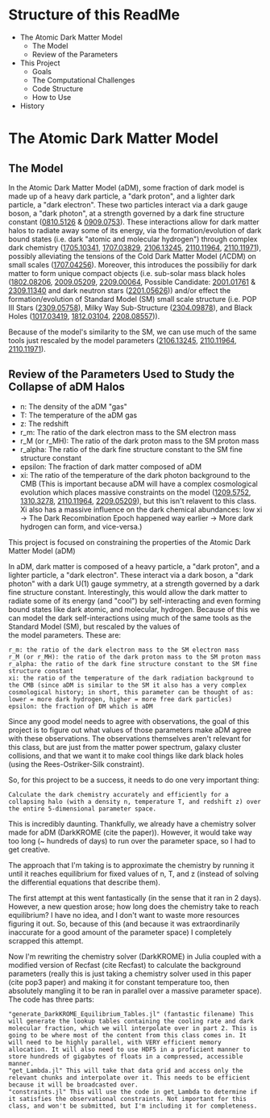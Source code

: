 # Structure of this ReadMe #

- The Atomic Dark Matter Model
  * The Model
  * Review of the Parameters
- This Project
  * Goals
  * The Computational Challenges
  * Code Structure
  * How to Use
- History

# The Atomic Dark Matter Model #
## The Model ##
In the Atomic Dark Matter Model (aDM), some fraction of dark model is made up of a heavy dark particle, a "dark proton", and a lighter dark particle, a "dark electron". These two particles interact via a dark gauge boson, a "dark photon", at a strength governed by a dark fine structure constant ([0810.5126](https://arxiv.org/abs/0810.5126) & [0909.0753](https://arxiv.org/abs/0909.0753)). These interactions allow for dark matter halos to radiate away some of its energy, via the formation/evolution of dark bound states (i.e. dark "atomic and molecular hydrogen") through complex dark chemistry ([1705.10341](https://arxiv.org/abs/1705.10341), [1707.03829](https://arxiv.org/abs/1707.03829), [2106.13245](https://arxiv.org/abs/2106.13245), [2110.11964](https://arxiv.org/abs/2110.11964), [2110.11971](https://arxiv.org/abs/2110.11971)), possibly alleviating the tensions of the Cold Dark Matter Model ($\Lambda$CDM) on small scales ([1707.04256](https://arxiv.org/abs/1707.04256)). Moreover, this introduces the possibiliy for dark matter to form unique compact objects (i.e. sub-solar mass black holes ([1802.08206](https://arxiv.org/abs/1802.08206), [2009.05209](https://arxiv.org/abs/2009.05209), [2209.00064](https://arxiv.org/abs/2209.00064), Possible Candidate: [2001.01761](https://arxiv.org/abs/2001.01761) & [2309.11340](https://arxiv.org/abs/2309.11340) and dark neutron stars ([2201.05626](https://arxiv.org/abs/2201.05626))) and/or effect the formation/evolution of Standard Model (SM) small scale structure (i.e. POP III Stars ([2309.05758](https://arxiv.org/abs/2309.05758)), Milky Way Sub-Structure ([2304.09878](https://arxiv.org/abs/2304.09878)), and Black Holes ([1017.03419](https://arxiv.org/abs/1017.03419), [1812.03104](https://arxiv.org/abs/1812.03104), [2208.08557](https://arxiv.org/abs/2208.08557))). 

Because of the model's similarity to the SM, we can use much of the same tools just rescaled by the model parameters ([2106.13245](https://arxiv.org/abs/2106.13245), [2110.11964](https://arxiv.org/abs/2110.11964), [2110.11971](https://arxiv.org/abs/2110.11971)).

## Review of the Parameters Used to Study the Collapse of aDM Halos ##
- n: The density of the aDM "gas"
- T: The temperature of the aDM gas
- z: The redshift
- r_m: The ratio of the dark electron mass to the SM electron mass
- r_M (or r_MH): The ratio of the dark proton mass to the SM proton mass
- r_alpha: The ratio of the dark fine structure constant to the SM fine structure constant
- epsilon: The fraction of dark matter composed of aDM
- xi: The ratio of the temperature of the dark photon background to the CMB (This is important because aDM will have a complex cosmological evolution which places massive constraints on the model ([1209.5752](https://arxiv.org/abs/12909.57572), [1310.3278](https://arxiv.org/abs/1310.3278), [2110.11964](https://arxiv.org/abs/2110.11964), [2209.05209](https://arxiv.org/abs/2209.05209)), but this isn't relavent to this class. Xi also has a massive influence on the dark chemical abundances: low xi -> The Dark Recombination Epoch happened way earlier -> More dark hydrogen can form, and vice-versa.)
























This project is focused on constraining the properties of the Atomic Dark Matter Model (aDM)

In aDM, dark matter is composed of a heavy particle, a "dark proton", and a lighter particle, a "dark electron". These interact via a dark boson, a "dark photon" with a dark U(1) gauge symmetry, at a strength governed by a dark fine structure constant. Interestingly, this would allow the dark matter to radiate some of its energy (and "cool") by self-interacting and even forming bound states like dark atomic, and molecular, hydrogen. Because of this we can model the dark self-interactions using much of the same tools as the Standard Model (SM), but rescaled by the values of  
the model parameters. These are:

    r_m: the ratio of the dark electron mass to the SM electron mass
    r_M (or r_MH): the ratio of the dark proton mass to the SM proton mass
    r_alpha: the ratio of the dark fine structure constant to the SM fine structure constant
    xi: the ratio of the temperature of the dark radiation background to the CMB (since aDM is similar to the SM it also has a very complex cosmological history; in short, this parameter can be thought of as: lower = more dark hydrogen, higher = more free dark particles)
    epsilon: the fraction of DM which is aDM


Since any good model needs to agree with observations, the goal of this project is to figure out what values of those parameters make aDM agree with these observations. The observations themselves aren't relevant for this class, but are just from the matter power spectrum, galaxy cluster collisions, and that we want it to make cool things like dark black holes (using the Rees-Ostriker-Silk constraint).

So, for this project to be a success, it needs to do one very important thing:

    Calculate the dark chemistry accurately and efficiently for a collapsing halo (with a density n, temperature T, and redshift z) over the entire 5-dimensional parameter space.

This is incredibly daunting. Thankfully, we already have a chemistry solver made for aDM (DarkKROME (cite the paper)). However, it would take way too long (~ hundreds of days) to run over the parameter space, so I had to get creative.

The approach that I'm taking is to approximate the chemistry by running it until it reaches equilibrium for fixed values of n, T, and z (instead of solving the differential equations that describe them). 

The first attempt at this went fantastically (in the sense that it ran in 2 days). However, a new question arose; how long does the chemistry take to reach equilibrium? I have no idea, and I don't want to waste more resources figuring it out. So, because of this (and because it was extraordinarily inaccurate for a good amount of the parameter space) I completely scrapped this attempt.

Now I'm rewriting the chemistry solver (DarkKROME) in Julia coupled with a modified version of Recfast (cite Recfast) to calculate the background parameters (really this is just taking a chemistry solver used in this paper (cite pop3 paper) and making it for constant temperature too, then absolutely mangling it to be ran in parallel over a massive parameter space). The code has three parts:

    "generate_DarkKROME_Equilibrium_Tables.jl" (fantastic filename) This will generate the lookup tables containing the cooling rate and dark molecular fraction, which we will interpolate over in part 2. This is going to be where most of the content from this class comes in. It will need to be highly parallel, with VERY efficient memory allocation. It will also need to use HDF5 in a proficient manner to store hundreds of gigabytes of floats in a compressed, accessible manner.
    "get_Lambda.jl" This will take that data grid and access only the relevant chunks and interpolate over it. This needs to be efficient because it will be broadcasted over. 
    "constraints.jl" This will use the code in get_Lambda to determine if it satisfies the observational constraints. Not important for this class, and won't be submitted, but I'm including it for completeness.


